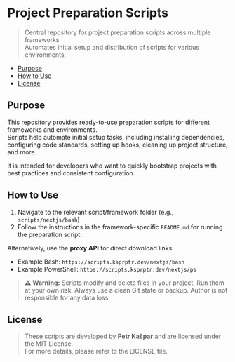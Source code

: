 # Project Preparation Scripts

> Central repository for project preparation scripts across multiple frameworks  
> Automates initial setup and distribution of scripts for various environments.

- [Purpose](#Purpose)
- [How to Use](#HowtoUse)
- [License](#License)

## Purpose

This repository provides ready-to-use preparation scripts for different frameworks and environments.  
Scripts help automate initial setup tasks, including installing dependencies, configuring code standards, setting up hooks, cleaning up project structure, and more.

It is intended for developers who want to quickly bootstrap projects with best practices and consistent configuration.

## How to Use

1. Navigate to the relevant script/framework folder (e.g., `scripts/nextjs/bash`)
2. Follow the instructions in the framework-specific `README.md` for running the preparation script.

Alternatively, use the **proxy API** for direct download links:

- Example Bash: `https://scripts.ksprptr.dev/nextjs/bash`
- Example PowerShell: `https://scripts.ksprptr.dev/nextjs/ps`

> **⚠️ Warning:** Scripts modify and delete files in your project. Run them at your own risk. Always use a clean Git state or backup. Author is not responsible for any data loss.

## License

> These scripts are developed by **Petr Kašpar** and are licensed under the MIT License.  
> For more details, please refer to the LICENSE file.
